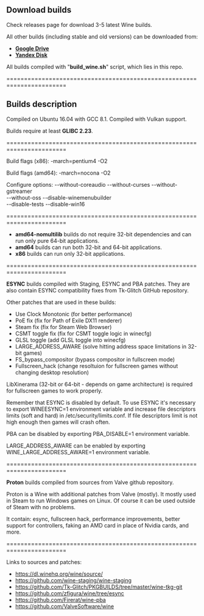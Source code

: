 ## Download builds

Check releases page for download 3-5 latest Wine builds.

All other builds (including stable and old versions) can be downloaded from: 
* **[Google Drive](https://drive.google.com/drive/folders/1HkgqEEdAkCSYUCRFN64GGFTLF7H_Q5Xr)** 
* **[Yandex Disk](https://yadi.sk/d/IrofgqFSqHsPu/wine_builds)**

All builds compiled with "**build_wine.sh**" script, which lies in this repo.

=======================================================================

## Builds description

Compiled on Ubuntu 16.04 with GCC 8.1. Compiled with Vulkan support.

Builds require at least **GLIBC 2.23**.

=======================================================================

Build flags (x86): -march=pentium4 -O2

Build flags (amd64): -march=nocona -O2

Configure options: --without-coreaudio --without-curses --without-gstreamer \
					--without-oss --disable-winemenubuilder \
					--disable-tests --disable-win16

=======================================================================

* **amd64-nomultilib** builds do not require 32-bit dependencies and can
run only pure 64-bit applications.
* **amd64** builds can run both 32-bit and 64-bit applications.
* **x86** builds can run only 32-bit applications.

=======================================================================

**ESYNC** builds compiled with Staging, ESYNC and PBA patches.
They are also contain ESYNC compatibility fixes from Tk-Glitch
GitHub repository.

Other patches that are used in these builds:

* Use Clock Monotonic		(for better performance)
* PoE fix			(fix for Path of Exile DX11 renderer)
* Steam fix			(fix for Steam Web Browser)
* CSMT toggle fix		(fix for CSMT toggle logic in winecfg)
* GLSL toggle			(add GLSL toggle into winecfg)
* LARGE_ADDRESS_AWARE		(solve hitting address space limitations in 32-bit games)
* FS_bypass_compositor		(bypass compositor in fullscreen mode)
* Fullscreen_hack		(change resoltuion for fullscreen games without changing desktop resolution)

LibXinerama (32-bit or 64-bit - depends on game architecture) is required
for fullscreen games to work properly.

Remember that ESYNC is disabled by default. To use ESYNC it's necessary to export
WINEESYNC=1 environment variable and increase file descriptors limits (soft and hard)
in /etc/security/limits.conf. If file descriptors limit is not high enough 
then games will crash often.

PBA can be disabled by exporting PBA_DISABLE=1 environment variable.

LARGE_ADDRESS_AWARE can be enabled by exporting WINE_LARGE_ADDRESS_AWARE=1
environment variable.

=======================================================================

**Proton** builds compiled from sources from Valve github repository.

Proton is a Wine with additional patches from Valve (mostly). It mostly
used in Steam to run Windows games on Linux. Of course it can be used
outside of Steam with no problems.

It contain: esync, fullscreen hack, performance improvements,
better support for controllers, faking an AMD card in place of Nvidia
cards, and more.

=======================================================================

Links to sources and patches:

* https://dl.winehq.org/wine/source/
* https://github.com/wine-staging/wine-staging
* https://github.com/Tk-Glitch/PKGBUILDS/tree/master/wine-tkg-git
* https://github.com/zfigura/wine/tree/esync
* https://github.com/Firerat/wine-pba
* https://github.com/ValveSoftware/wine
